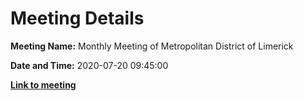 # Meeting Details

**Meeting Name:** Monthly Meeting of Metropolitan District of Limerick

**Date and Time:** 2020-07-20 09:45:00

**<a href="https://www.limerick.ie/council/whats-on/monthly-meeting-metropolitan-district-limerick-64" target="_blank">Link to meeting</a>**
